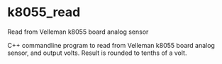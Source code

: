 # k8055_read
Read from Velleman k8055 board analog sensor

C++ commandline program to read from Velleman k8055 board analog sensor, and output volts. Result is rounded to tenths of a volt. 

